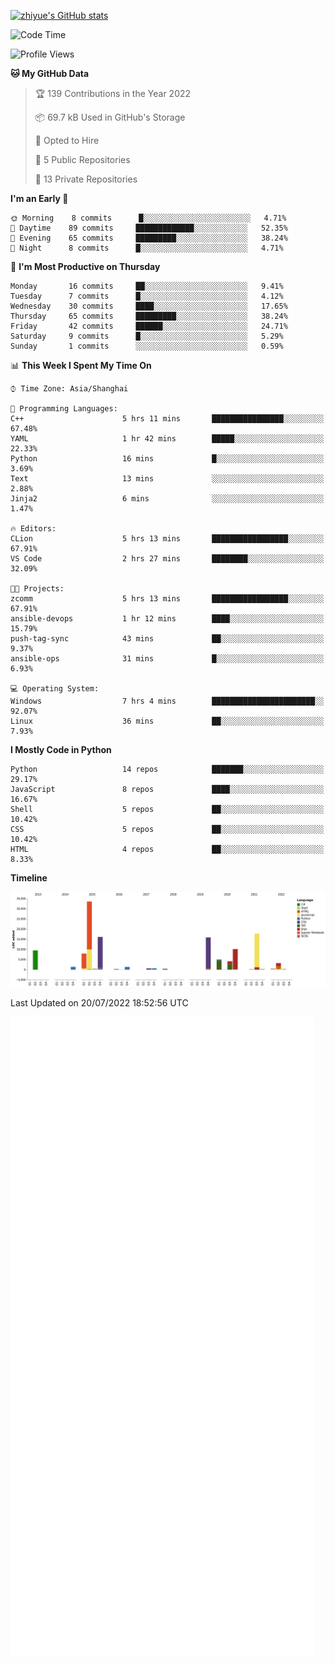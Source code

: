 
[![zhiyue's GitHub stats](https://github-readme-stats.vercel.app/api?username=zhiyue)](https://github.com/anuraghazra/github-readme-stats&&show_icons=true)

<!--START_SECTION:waka-->
![Code Time](http://img.shields.io/badge/Code%20Time-0%20secs-blue)

![Profile Views](http://img.shields.io/badge/Profile%20Views-2-blue)

**🐱 My GitHub Data** 

> 🏆 139 Contributions in the Year 2022
 > 
> 📦 69.7 kB Used in GitHub's Storage 
 > 
> 💼 Opted to Hire
 > 
> 📜 5 Public Repositories 
 > 
> 🔑 13 Private Repositories  
 > 
**I'm an Early 🐤** 

```text
🌞 Morning    8 commits      █░░░░░░░░░░░░░░░░░░░░░░░░   4.71% 
🌆 Daytime    89 commits     █████████████░░░░░░░░░░░░   52.35% 
🌃 Evening    65 commits     █████████░░░░░░░░░░░░░░░░   38.24% 
🌙 Night      8 commits      █░░░░░░░░░░░░░░░░░░░░░░░░   4.71%

```
📅 **I'm Most Productive on Thursday** 

```text
Monday       16 commits     ██░░░░░░░░░░░░░░░░░░░░░░░   9.41% 
Tuesday      7 commits      █░░░░░░░░░░░░░░░░░░░░░░░░   4.12% 
Wednesday    30 commits     ████░░░░░░░░░░░░░░░░░░░░░   17.65% 
Thursday     65 commits     █████████░░░░░░░░░░░░░░░░   38.24% 
Friday       42 commits     ██████░░░░░░░░░░░░░░░░░░░   24.71% 
Saturday     9 commits      █░░░░░░░░░░░░░░░░░░░░░░░░   5.29% 
Sunday       1 commits      ░░░░░░░░░░░░░░░░░░░░░░░░░   0.59%

```


📊 **This Week I Spent My Time On** 

```text
⌚︎ Time Zone: Asia/Shanghai

💬 Programming Languages: 
C++                      5 hrs 11 mins       ████████████████░░░░░░░░░   67.48% 
YAML                     1 hr 42 mins        █████░░░░░░░░░░░░░░░░░░░░   22.33% 
Python                   16 mins             █░░░░░░░░░░░░░░░░░░░░░░░░   3.69% 
Text                     13 mins             ░░░░░░░░░░░░░░░░░░░░░░░░░   2.88% 
Jinja2                   6 mins              ░░░░░░░░░░░░░░░░░░░░░░░░░   1.47%

🔥 Editors: 
CLion                    5 hrs 13 mins       █████████████████░░░░░░░░   67.91% 
VS Code                  2 hrs 27 mins       ████████░░░░░░░░░░░░░░░░░   32.09%

🐱‍💻 Projects: 
zcomm                    5 hrs 13 mins       █████████████████░░░░░░░░   67.91% 
ansible-devops           1 hr 12 mins        ████░░░░░░░░░░░░░░░░░░░░░   15.79% 
push-tag-sync            43 mins             ██░░░░░░░░░░░░░░░░░░░░░░░   9.37% 
ansible-ops              31 mins             █░░░░░░░░░░░░░░░░░░░░░░░░   6.93%

💻 Operating System: 
Windows                  7 hrs 4 mins        ███████████████████████░░   92.07% 
Linux                    36 mins             ██░░░░░░░░░░░░░░░░░░░░░░░   7.93%

```

**I Mostly Code in Python** 

```text
Python                   14 repos            ███████░░░░░░░░░░░░░░░░░░   29.17% 
JavaScript               8 repos             ████░░░░░░░░░░░░░░░░░░░░░   16.67% 
Shell                    5 repos             ██░░░░░░░░░░░░░░░░░░░░░░░   10.42% 
CSS                      5 repos             ██░░░░░░░░░░░░░░░░░░░░░░░   10.42% 
HTML                     4 repos             ██░░░░░░░░░░░░░░░░░░░░░░░   8.33%

```


**Timeline**

![Chart not found](https://raw.githubusercontent.com/zhiyue/zhiyue/main/charts/bar_graph.png) 


 Last Updated on 20/07/2022 18:52:56 UTC
<!--END_SECTION:waka-->

<!-- [![Top Langs](https://github-readme-stats.vercel.app/api/top-langs/?username=zhiyue)](https://github.com/anuraghazra/github-readme-stats) -->

![](./github-metrics.svg)


